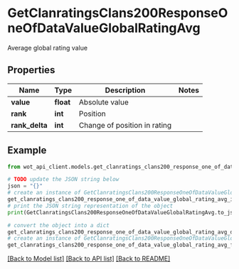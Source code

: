 # GetClanratingsClans200ResponseOneOfDataValueGlobalRatingAvg

Average global rating value

## Properties

Name | Type | Description | Notes
------------ | ------------- | ------------- | -------------
**value** | **float** | Absolute value | 
**rank** | **int** | Position | 
**rank_delta** | **int** | Change of position in rating | 

## Example

```python
from wot_api_client.models.get_clanratings_clans200_response_one_of_data_value_global_rating_avg import GetClanratingsClans200ResponseOneOfDataValueGlobalRatingAvg

# TODO update the JSON string below
json = "{}"
# create an instance of GetClanratingsClans200ResponseOneOfDataValueGlobalRatingAvg from a JSON string
get_clanratings_clans200_response_one_of_data_value_global_rating_avg_instance = GetClanratingsClans200ResponseOneOfDataValueGlobalRatingAvg.from_json(json)
# print the JSON string representation of the object
print(GetClanratingsClans200ResponseOneOfDataValueGlobalRatingAvg.to_json())

# convert the object into a dict
get_clanratings_clans200_response_one_of_data_value_global_rating_avg_dict = get_clanratings_clans200_response_one_of_data_value_global_rating_avg_instance.to_dict()
# create an instance of GetClanratingsClans200ResponseOneOfDataValueGlobalRatingAvg from a dict
get_clanratings_clans200_response_one_of_data_value_global_rating_avg_from_dict = GetClanratingsClans200ResponseOneOfDataValueGlobalRatingAvg.from_dict(get_clanratings_clans200_response_one_of_data_value_global_rating_avg_dict)
```
[[Back to Model list]](../README.md#documentation-for-models) [[Back to API list]](../README.md#documentation-for-api-endpoints) [[Back to README]](../README.md)



